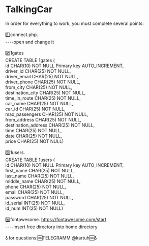 # TalkingCar
In order for everything to work, you must complete several points:<br>
<br>
1️⃣connect.php. <br>
----open and change it<br>
<br>
2️⃣1gates  <br>
CREATE TABLE 1gates ( <br>
    id CHAR(10) NOT NULL Primary key AUTO_INCREMENT, <br>
    driver_id CHAR(25) NOT NULL, <br>
    driver_email CHAR(25) NOT NULL, <br>
    driver_phone CHAR(25) NOT NULL, <br>
    from_city CHAR(25) NOT NULL, <br>
    destination_city CHAR(25) NOT NULL, <br>
    time_in_route CHAR(25) NOT NULL, <br>
    car_name CHAR(25) NOT NULL, <br>
    car_id CHAR(25) NOT NULL, <br>
    max_passengers CHAR(25) NOT NULL, <br> 
    from_address CHAR(25) NOT NULL,<br>
    destination_address CHAR(25) NOT NULL,<br> 
    time CHAR(25) NOT NULL, <br>
    date CHAR(25) NOT NULL, <br>
    price CHAR(25) NOT NULL)<br>
<br>
3️⃣1users. <br>
CREATE TABLE 1users ( <br>
    id CHAR(10) NOT NULL Primary key AUTO_INCREMENT, <br>
    first_name CHAR(25) NOT NULL, <br>
    last_name CHAR(25) NOT NULL, <br>
    middle_name CHAR(25) NOT NULL, <br>
    phone CHAR(25) NOT NULL, <br>
    email CHAR(25) NOT NULL, <br>
    password CHAR(25) NOT NULL, <br>
    id_serial INT(25) NOT NULL, <br>
    id_num INT(25) NOT NULL) <br>
<BR>
4️⃣fontawesome. https://fontawesome.com/start<br>
----insert free directory into home directory<br>
<br>
♿️for questions:🆘TELEGRAMM @kartuh🆘♿️
